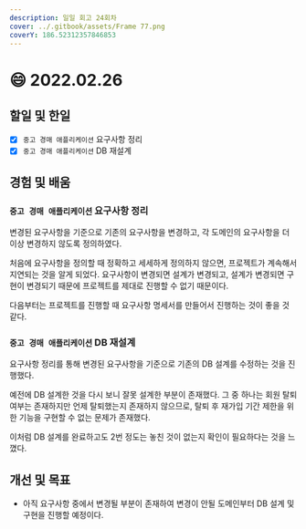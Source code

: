 ```yaml
---
description: 일일 회고 24회차
cover: ../.gitbook/assets/Frame 77.png
coverY: 186.52312357846853
---
```


# 😄 2022.02.26

## 할일 및 한일

* [x] `중고 경매 애플리케이션` 요구사항 정리
* [x] `중고 경매 애플리케이션` DB 재설계

## 경험 및 배움

### `중고 경매 애플리케이션` 요구사항 정리

변경된 요구사항을 기준으로 기존의 요구사항을 변경하고, 각 도메인의 요구사항을 더 이상 변경하지 않도록 정의하였다.

처음에 요구사항을 정의할 때 정확하고 세세하게 정의하지 않으면, 프로젝트가 계속해서 지연되는 것을 알게 되었다. 요구사항이 변경되면 설계가 변경되고, 설계가 변경되면 구현이 변경되기 때문에 프로젝트를 제대로 진행할 수 없기 때문이다.

다음부터는 프로젝트를 진행할 때 요구사항 명세서를 만들어서 진행하는 것이 좋을 것 같다.



### `중고 경매 애플리케이션` DB 재설계

요구사항 정리를 통해 변경된 요구사항을 기준으로 기존의 DB 설계를 수정하는 것을 진행했다.

예전에 DB 설계한 것을 다시 보니 잘못 설계한 부분이 존재했다. 그 중 하나는 회원 탈퇴 여부는 존재하지만 언제 탈퇴했는지 존재하지 않으므로, 탈퇴 후 재가입 기간 제한을 위한 기능을 구현할 수 없는 문제가 존재했다.

이처럼 DB 설계를 완료하고도 2번 정도는 놓친 것이 없는지 확인이 필요하다는 것을 느꼈다.

## 개선 및 목표

* 아직 요구사항 중에서 변경될 부분이 존재하여 변경이 안될 도메인부터 DB 설계 및 구현을 진행할 예정이다.
